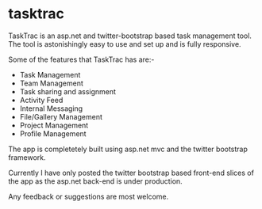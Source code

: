 tasktrac
========

TaskTrac is an asp.net and twitter-bootstrap based task management tool.
The tool is astonishingly easy to use and set up and is fully responsive.

Some of the features that TaskTrac has are:-
- Task Management
- Team Management
- Task sharing and assignment
- Activity Feed
- Internal Messaging
- File/Gallery Management
- Project Management
- Profile Management

The app is completetely built using asp.net mvc and the twitter bootstrap framework.

Currently I have only posted the twitter bootstrap based front-end slices of the app as the asp.net back-end is 
under production.

Any feedback or suggestions are most welcome.

